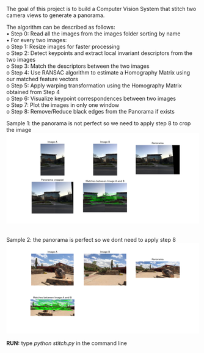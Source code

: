The goal of this project is to build a Computer Vision System that stitch two camera views to generate
a panorama. 

The algorithm can be described as follows:<br>
• Step 0: Read all the images from the images folder sorting by name<br>
• For every two images:<br>
  o Step 1: Resize images for faster processing<br>
  o Step 2: Detect keypoints and extract local invariant descriptors from the two images<br>
  o Step 3: Match the descriptors between the two images<br>
  o Step 4: Use RANSAC algorithm to estimate a Homography Matrix using our matched feature vectors<br>
  o Step 5: Apply warping transformation using the Homography Matrix obtained from Step 4<br>
  o Step 6: Visualize keypoint correspondences between two images<br>
  o Step 7: Plot the images in only one window<br>
  o Step 8: Remove/Reduce black edges from the Panorama if exists<br>
  
  
Sample 1: the panorama is not perfect so we need to apply step 8 to crop the image <br>
<img src="samples/Figure_2.png" width="1000px" >

<br>
Sample 2: the panorama is perfect so we dont need to apply step 8 <br>
<img src="samples/Figure_5.png" width="1000px" >


<b>RUN:</b> type <i>python stitch.py</i> in the command line
